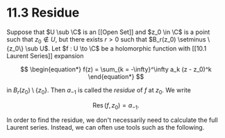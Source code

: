 # 11.3 Residue

Suppose that $U \sub \C$ is an [[Open Set]] and $z_0 \in \C$ is a point such that $z_0 \notin U$, but there exists $r > 0$ such that $B_r(z_0) \setminus \{z_0\} \sub U$. Let $f : U \to \C$ be a holomorphic function with [[10.1 Laurent Series]] expansion

$$
\begin{equation*} f(z) = \sum_{k = -\infty}^\infty a_k (z - z_0)^k \end{equation*}
$$

in $B_r(z_0) \setminus \{z_0\}$. Then $a_{-1}$ is called the _residue_ of $f$ at $z_0$. We write

$$
\begin{equation*} \mathop{\mathrm{Res}}(f, z_0) = a_{-1}. \end{equation*}
$$

In order to find the residue, we don't necessarily need to calculate the full Laurent series. Instead, we can often use tools such as the following.
